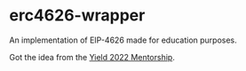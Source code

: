 # erc4626-wrapper

An implementation of EIP-4626 made for education purposes.

Got the idea from the [Yield 2022 Mentorship](https://github.com/yieldprotocol/mentorship2022/issues/4).
